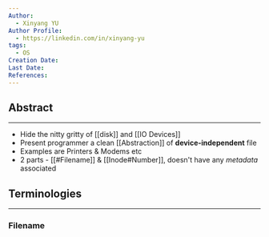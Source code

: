 ```yaml
---
Author:
  - Xinyang YU
Author Profile:
  - https://linkedin.com/in/xinyang-yu
tags:
  - OS
Creation Date: 
Last Date: 
References:
---
```

## Abstract
---
- Hide the nitty gritty of [[disk]] and [[IO Devices]]
- Present programmer a clean [[Abstraction]] of **device-independent** file 
- Examples are Printers & Modems etc
- 2 parts - [[#Filename]] & [[Inode#Number]], doesn't have any *metadata* associated 
 


## Terminologies
---
### Filename